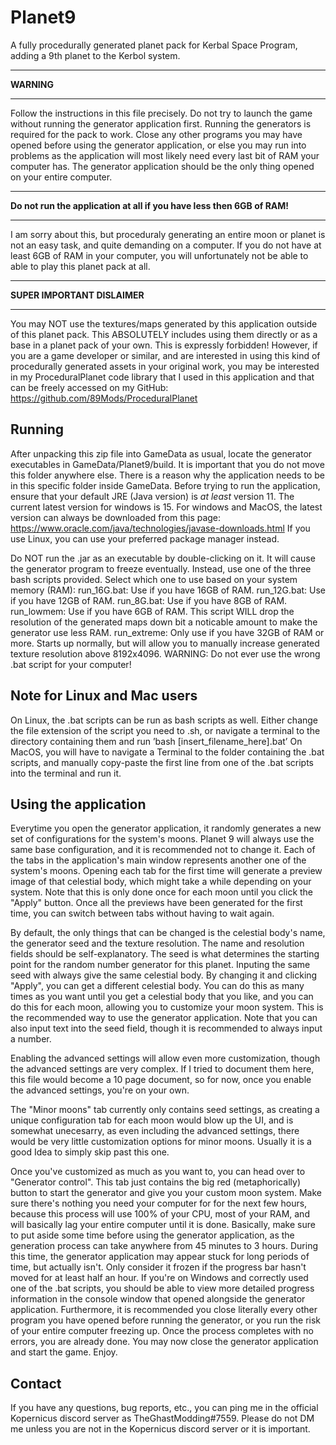 # Planet9
A fully procedurally generated planet pack for Kerbal Space Program, adding a 9th planet to the Kerbol system.

***********
**WARNING**
***********
Follow the instructions in this file precisely. Do not try to launch the game without running the generator application first. Running the generators is required for the pack to work. Close any other programs you may have opened before using the generator application, or else you may run into problems as the application will most likely need every last bit of RAM your computer has. The generator application should be the only thing opened on your entire computer.

***********************************************************************
**Do not run the application at all if you have less then 6GB of RAM!**
***********************************************************************
I am sorry about this, but proceduraly generating an entire moon or planet is not an easy task, and quite demanding on a computer. If you do not have at least 6GB of RAM in your computer, you will unfortunately not be able to able to play this planet pack at all.

*****************************
**SUPER IMPORTANT DISLAIMER**
*****************************
You may NOT use the textures/maps generated by this application outside of this planet pack. This ABSOLUTELY includes using them directly or as a base in a planet pack of your own. This is expressly forbidden!
However, if you are a game developer or similar, and are interested in using this kind of procedurally generated assets in your original work, you may be interested in my ProceduralPlanet code library that I used in this application and that can be freely accessed on my GitHub: https://github.com/89Mods/ProceduralPlanet

Running
-------
After unpacking this zip file into GameData as usual, locate the generator executables in GameData/Planet9/build. It is important that you do not move this folder anywhere else. There is a reason why the application needs to be in this specific folder inside GameData.
Before trying to run the application, ensure that your default JRE (Java version) is *at least* version 11. The current latest version for windows is 15. For windows and MacOS, the latest version can always be downloaded from this page: https://www.oracle.com/java/technologies/javase-downloads.html
If you use Linux, you can use your preferred package manager instead.

Do NOT run the .jar as an executable by double-clicking on it. It will cause the generator program to freeze eventually.
Instead, use one of the three bash scripts provided. Select which one to use based on your system memory (RAM):
	run_16G.bat: Use if you have 16GB of RAM.
	run_12G.bat: Use if you have 12GB of RAM.
	run_8G.bat:  Use if you have 8GB of RAM.
	run_lowmem: Use if you have 6GB of RAM. This script WILL drop the resolution of the generated maps down bit a noticable amount to make the generator use less RAM.
	run_extreme: Only use if you have 32GB of RAM or more. Starts up normally, but will allow you to manually increase generated texture resolution above 8192x4096.
WARNING: Do not ever use the wrong .bat script for your computer!

Note for Linux and Mac users
----------------------------
On Linux, the .bat scripts can be run as bash scripts as well. Either change the file extension of the script you need to .sh, or navigate a terminal to the directory containing them and run ’bash [insert_filename_here].bat’
On MacOS, you will have to navigate a Terminal to the folder containing the .bat scripts, and manually copy-paste the first line from one of the .bat scripts into the terminal and run it.

Using the application
---------------------
Everytime you open the generator application, it randomly generates a new set of configurations for the system's moons. Planet 9 will always use the same base configuration, and it is recommended not to change it. Each of the tabs in the application's main window represents another one of the system's moons. Opening each tab for the first time will generate a preview image of that celestial body, which might take a while depending on your system. Note that this is only done once for each moon until you click the "Apply" button. Once all the previews have been generated for the first time, you can switch between tabs without having to wait again.

By default, the only things that can be changed is the celestial body's name, the generator seed and the texture resolution. The name and resolution fields should be self-explanatory. The seed is what determines the starting point for the random number generator for this planet. Inputing the same seed with always give the same celestial body. By changing it and clicking "Apply", you can get a different celestial body. You can do this as many times as you want until you get a celestial body that you like, and you can do this for each moon, allowing you to customize your moon system. This is the recommended way to use the generator application. Note that you can also input text into the seed field, though it is recommended to always input a number.

Enabling the advanced settings will allow even more customization, though the advanced settings are very complex. If I tried to document them here, this file would become a 10 page document, so for now, once you enable the advanced settings, you're on your own.

The "Minor moons" tab currently only contains seed settings, as creating a unique configuration tab for each moon would blow up the UI, and is somewhat unecesarry, as even including the advanced settings, there would be very little customization options for minor moons. Usually it is a good Idea to simply skip past this one.

Once you've customized as much as you want to, you can head over to "Generator control". This tab just contains the big red (metaphorically) button to start the generator and give you your custom moon system. Make sure there's nothing you need your computer for for the next few hours, because this process will use 100% of your CPU, most of your RAM, and will basically lag your entire computer until it is done. Basically, make sure to put aside some time before using the generator application, as the generation process can take anywhere from 45 minutes to 3 hours. During this time, the generator application may appear stuck for long periods of time, but actually isn't. Only consider it frozen if the progress bar hasn't moved for at least half an hour. If you're on Windows and correctly used one of the .bat scripts, you should be able to view more detailed progress information in the console window that opened alongside the generator application. Furthermore, it is recommended you close literally every other program you have opened before running the generator, or you run the risk of your entire computer freezing up.
Once the process completes with no errors, you are already done. You may now close the generator application and start the game. Enjoy.

Contact
-------
If you have any questions, bug reports, etc., you can ping me in the official Kopernicus discord server as TheGhastModding#7559. Please do not DM me unless you are not in the Kopernicus discord server or it is important.
